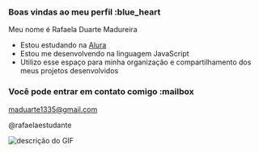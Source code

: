 ### Boas vindas ao meu perfil :blue_heart

Meu nome é Rafaela Duarte Madureira

- Estou estudando na [Alura](https://www.alura.com.br)
- Estou me desenvolvendo na linguagem JavaScript
- Utilizo esse espaço para minha organização e compartilhamento dos meus projetos desenvolvidos

### Você pode entrar em contato comigo :mailbox

maduarte1335@gmail.com

@rafaelaestudante

![descrição do GIF](https://media1.tenor.com/m/zqm6WMNOXm0AAAAC/peachcute-peachhappy.gif)
